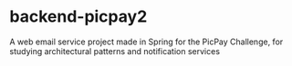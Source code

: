 # backend-picpay2
A web email service project made in Spring for the PicPay Challenge, for studying architectural patterns and notification services
